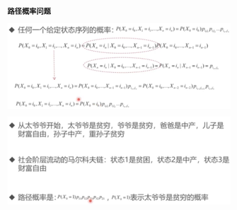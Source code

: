 ### 路径概率问题

![image-20230407215413644](%E8%B7%AF%E5%BE%84%E6%A6%82%E7%8E%87%E9%97%AE%E9%A2%98.assets/image-20230407215413644.png)

![image-20230407215501635](%E8%B7%AF%E5%BE%84%E6%A6%82%E7%8E%87%E9%97%AE%E9%A2%98.assets/image-20230407215501635.png)